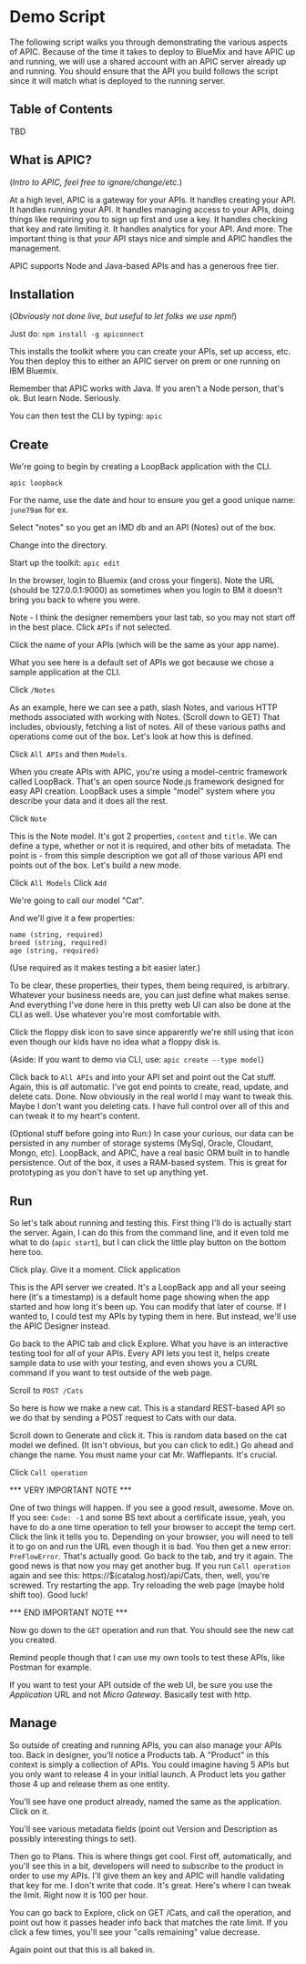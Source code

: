 Demo Script
===

The following script walks you through demonstrating the various aspects of APIC. Because of the time it takes to deploy to BlueMix and have APIC up and running, we will use a shared account with an APIC server already up and running. You should ensure that the API you build follows the script since it will match what is deployed to the running server.

Table of Contents
---

TBD

What is APIC?
---

(*Intro to APIC, feel free to ignore/change/etc.*)

At a high level, APIC is a gateway for your APIs. It handles creating your API. It handles running your API. It handles managing access to your APIs, doing things like requiring you to sign up first and use a key. It handles checking that key and rate limiting it. It handles analytics for your API. And more. The important thing is that *your* API stays nice and simple and APIC handles the management.

APIC supports Node and Java-based APIs and has a generous free tier.

Installation
---

(*Obviously not done live, but useful to let folks we use npm!*)

Just do: `npm install -g apiconnect`

This installs the toolkit where you can create your APIs, set up access, etc. You then deploy this to either an APIC server on prem or one running on IBM Bluemix. 

Remember that APIC works with Java. If you aren't a Node person, that's ok. But learn Node. Seriously.

You can then test the CLI by typing: `apic`

Create
---

We're going to begin by creating a LoopBack application with the CLI.

    apic loopback

For the name, use the date and hour to ensure you get a good unique name: `june79am` for ex.

Select "notes" so you get an IMD db and an API (Notes) out of the box.

Change into the directory.

Start up the toolkit: `apic edit`

In the browser, login to Bluemix (and cross your fingers). Note the URL (should be 127.0.0.1:9000) as sometimes when you login to BM it doesn't bring you back to where you were.

Note - I think the designer remembers your last tab, so you may not start off in the best place. Click `APIs` if not selected.

Click the name of your APIs (which will be the same as your app name).

What you see here is a default set of APIs we got because we chose a sample application at the CLI. 

Click `/Notes`

As an example, here we can see a path, slash Notes, and various HTTP methods associated with working with Notes. (Scroll down to GET) That includes, obviously, fetching a list of notes. All of these various paths and operations come out of the box. Let's look at how this is defined.

Click `All APIs` and then `Models`. 

When you create APIs with APIC, you're using a model-centric framework called LoopBack. That's an open source Node.js framework designed for easy API creation. LoopBack uses a simple "model" system where you describe your data and it does all the rest.

Click `Note`

This is the Note model. It's got 2 properties, `content` and `title`. We can define a type, whether or not it is required, and other bits of metadata. The point is - from this simple description we got all of those various API end points out of the box. Let's build a new mode.

Click `All Models`
Click `Add`

We're going to call our model "Cat". 

And we'll give it a few properties:
    
    name (string, required)
    breed (string, required)
    age (string, required)

(Use required as it makes testing a bit easier later.) 

To be clear, these properties, their types, them being required, is arbitrary. Whatever your business needs are, you can just define what makes sense. And everything I've done here in this pretty web UI can also be done at the CLI as well. Use whatever you're most comfortable with.

Click the floppy disk icon to save since apparently we're still using that icon even though our kids have no idea what a floppy disk is.

(Aside: If you want to demo via CLI, use: `apic create --type model`)

Click back to `All APIs` and into your API set and point out the Cat stuff. Again, this is *all* automatic. I've got end points to create, read, update, and delete cats. Done. Now obviously in the real world I may want to tweak this. Maybe I don't want you deleting cats. I have full control over all of this and can tweak it to my heart's content.

(Optional stuff before going into Run:)
In case your curious, our data can be persisted in any number of storage systems (MySql, Oracle, Cloudant, Mongo, etc). LoopBack, and APIC, have a real basic ORM built in to handle persistence. Out of the box, it uses a RAM-based system. This is great for prototyping as you don't have to set up anything yet.

Run
---

So let's talk about running and testing this. First thing I'll do is actually start the server. Again, I can do this from the command line, and it even told me what to do (`apic start`), but I can click the little play button on the bottom here too.

Click play. Give it a moment. Click application

This is the API server we created. It's a LoopBack app and all your seeing here (it's a timestamp) is a default home page showing when the app started and how long it's been up. You can modify that later of course. If I wanted to, I could test my APIs by typing them in here. But instead, we'll use the APIC Designer instead. 

Go back to the APIC tab and click Explore. What you have is an interactive testing tool for *all* of your APIs. Every API lets you test it, helps create sample data to use with your testing, and even shows you a CURL command if you want to test outside of the web page.

Scroll to `POST /Cats`

So here is how we make a new cat. This is a standard REST-based API so we do that by sending a POST request to Cats with our data. 

Scroll down to Generate and click it. This is random data based on the cat model we defined. (It isn't obvious, but you can click to edit.) Go ahead and change the name. You must name your cat Mr. Wafflepants. It's crucial.

Click `Call operation`


*** VERY IMPORTANT NOTE ***

One of two things will happen. If you see a good result, awesome. Move on. If you see: `Code: -1` and some BS text about a certificate issue, yeah, you have to do a one time operation to tell your browser to accept the temp cert. Click the link it tells you to. Depending on your browser, you will need to tell it to go on and run the URL even though it is bad. You then get a new error: `PreFlowError`. That's actually good. Go back to the tab, and try it again. The good news is that now you may get another bug. If you run `Call operation` again and see this: https://$(catalog.host)/api/Cats, then, well, you're screwed. Try restarting the app. Try reloading the web page (maybe hold shift too). Good luck!

*** END IMPORTANT NOTE ***

Now go down to the `GET` operation and run that. You should see the new cat you created.

Remind people though that I can use my own tools to test these APIs, like Postman for example.

If you want to test your API outside of the web UI, be sure you use the *Application* URL and not *Micro Gateway*. Basically test with http. 

Manage
---

So outside of creating and running APIs, you can also manage your APIs too. Back in designer, you'll notice a Products tab. A "Product" in this context is simply a collection of APIs. You could imagine having 5 APIs but you only want to release 4 in your initial launch. A Product lets you gather those 4 up and release them as one entity. 

You'll see have one product already, named the same as the application. Click on it. 

You'll see various metadata fields (point out Version and Description as possibly interesting things to set). 

Then go to Plans. This is where things get cool. First off, automatically, and you'll see this in a bit, developers will need to subscribe to the product in order to use my APIs. I'll give them an key and APIC will handle validating that key for me. I don't write that code. It's great. Here's where I can tweak the limit. Right now it is 100 per hour. 

You can go back to Explore, click on GET /Cats, and call the operation, and point out how it passes header info back that matches the rate limit. If you click a few times, you'll see your "calls remaining" value decrease.

Again point out that this is all baked in.